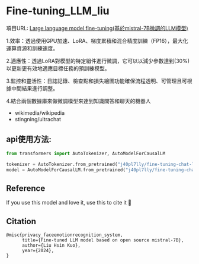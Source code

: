 # Fine-tuning_LLM_liu

項目URL: [Large language model fine-tuning(基於mistral-7B微調的LLM模型)](https://huggingface.co/j40pl7lly/fine-tuning-chat-liu)

1.效率：透過使用GPU加速、LoRA、梯度累積和混合精度訓練（FP16），最大化運算資源和訓練速度。

2.適應性：透過LoRA對模型的特定組件進行微調，它可以以減少參數達到(30%)以更新更有效地適應目標任務的預訓練模型。

3.監控和靈活性：日誌記錄、檢查點和損失繪圖功能確保流程透明、可管理且可根據中間結果進行調整。

4.結合兩個數據庫來做微調模型來達到知識問答和聊天的機器人
- wikimedia/wikipedia
- stingning/ultrachat

## api使用方法:

```python
from transformers import AutoTokenizer, AutoModelForCausalLM

tokenizer = AutoTokenizer.from_pretrained("j40pl7lly/fine-tuning-chat-liu")
model = AutoModelForCausalLM.from_pretrained("j40pl7lly/fine-tuning-chat-liu")
```

## Reference
If you use this model and love it, use this to cite it 🤗

## Citation

```
@misc{privacy_faceemotionrecognition_system,
      title={Fine-tuned LLM model based on open source mistral-7B},
      author={Liu Hsin Kuo},
      year={2024},
}
```
